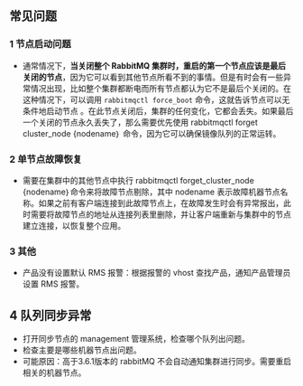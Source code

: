 ## 常见问题

### 1 节点启动问题

- 通常情况下，**当关闭整个 RabbitMQ 集群时，重启的第一个节点应该是最后关闭的节点**，因为它可以看到其他节点所看不到的事情。但是有时会有一些异常情况出现，比如整个集群都断电而所有节点都认为它不是最后个关闭的。在这种情况下，可以调用 `rabbitmqctl force_boot` 命令，这就告诉节点可以无条件地启动节点 。在此节点关闭后，集群的任何变化，它都会丢失。如果最后一个关闭的节点永久丢失了，那么需要优先使用 rabbitmqctl forget cluster_node {nodename｝ 命令，因为它可以确保镜像队列的正常运转。

### 2 单节点故障恢复

- 需要在集群中的其他节点中执行 rabbitmqctl forget_cluster_node  {nodename｝命令来将故障节点剔除，其中 nodename 表示故障机器节点名称。如果之前有客户端连接到此故障节点上，在故障发生时会有异常报出，此时需要将故障节点的地址从连接列表里删除，并让客户端重新与集群中的节点建立连接，以恢复整个应用。

### 3 其他

- 产品没有设置默认 RMS 报警：根据报警的 vhost 查找产品，通知产品管理员设置 RMS 报警。



## 4 队列同步异常

- 打开同步节点的 management 管理系统，检查哪个队列出问题。
- 检查主要是哪些机器节点出问题。
- 可能原因：高于3.6.1版本的 rabbitMQ 不会自动通知集群进行同步。需要重启相关的机器节点。